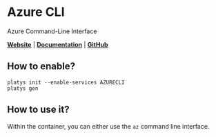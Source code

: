 # Azure CLI

Azure Command-Line Interface

**[Website](https://docs.microsoft.com/en-us/cli/azure/)** | **[Documentation](https://docs.microsoft.com/en-us/cli/azure/)** | **[GitHub](https://github.com/Azure/azure-cli)**

## How to enable?

```
platys init --enable-services AZURECLI
platys gen
```

## How to use it?

Within the container, you can either use the `az` command line interface. 

